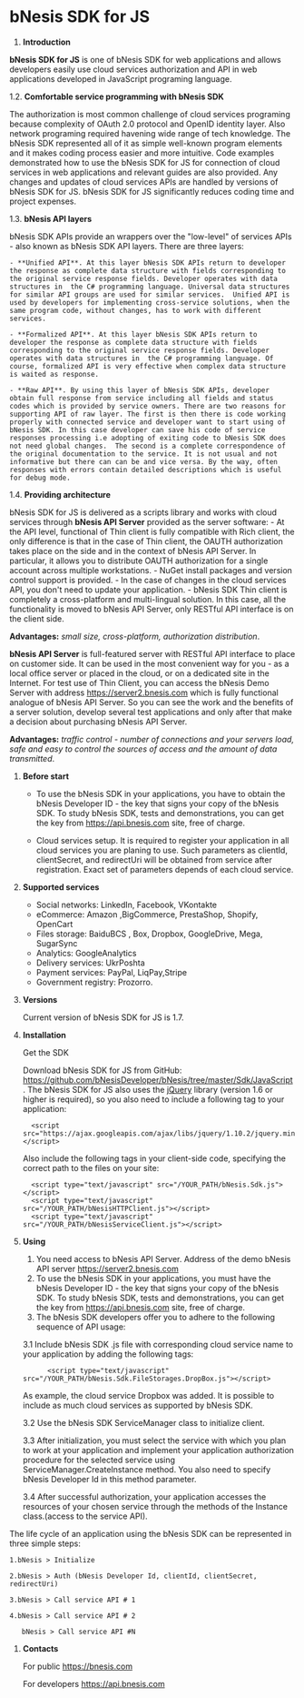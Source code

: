 # **bNesis SDK for JS**
 
1. **Introduction** 
 
  **bNesis SDK for JS** is one of bNesis SDK for web applications and allows developers easily use cloud services authorization and API in web applications developed in JavaScript programing language.  

  1.2. **Comfortable service programming with bNesis SDK**
 
  The authorization is most common challenge of cloud services programing because complexity of OAuth 2.0 protocol and OpenID identity layer. Also network  programing required havening wide range of tech knowledge. The bNesis SDK represented all of it as simple well-known program elements and it makes coding process easier and more intuitive. Code examples demonstrated how to use the bNesis SDK for JS for connection of cloud services in web applications and relevant guides are also provided. Any changes and updates of cloud services APIs are handled by versions of bNesis SDK for JS.  bNesis SDK for JS significantly reduces coding time and project expenses. 

  1.3. **bNesis API layers**

  bNesis SDK APIs provide an wrappers over the "low-level" of services APIs - also known as bNesis SDK API layers. There are three layers:
  
    - **Unified API**. At this layer bNesis SDK APIs return to developer the response as complete data structure with fields corresponding to the original service response fields. Developer operates with data structures in  the C# programming language. Universal data structures for similar API groups are used for similar services.  Unified API is used by developers for implementing cross-service solutions, when the same program code, without changes, has to work with different services.
	
    - **Formalized API**. At this layer bNesis SDK APIs return to developer the response as complete data structure with fields corresponding to the original service response fields. Developer operates with data structures in  the C# programming language. Of course, formalized API is very effective when complex data structure is waited as response. 

    - **Raw API**. By using this layer of bNesis SDK APIs, developer obtain full response from service including all fields and status codes which is provided by service owners. There are two reasons for supporting API of raw layer. The first is then there is code working properly with connected service and developer want to start using of bNesis SDK. In this case developer can save his code of service responses processing i.e adopting of exiting code to bNesis SDK does not need global changes.  The second is a complete correspondence of the original documentation to the service. It is not usual and not informative but there can can be and vice versa. By the way, often responses with errors contain detailed descriptions which is useful for debug mode.

  1.4. **Providing architecture** 
 
  bNesis SDK for JS is delivered as a scripts library and works with cloud services through **bNesis API Server** provided as the server software: 
    - At the API level, functional of Thin client is fully compatible with Rich client, the only difference is that in the case of Thin client, the OAUTH authorization takes place on the side and in the context of bNesis API Server. In particular, it allows you to distribute OAUTH authorization for a single account across multiple workstations.
    - NuGet install packages and version control support is provided.
    - In the case of changes in the cloud services API, you don't need to update your application.
    - bNesis SDK Thin client is completely a cross-platform and multi-lingual solution. In this case, all the functionality is moved to bNesis API Server, only RESTful API interface is on the client side.
      
  **Advantages:** *small size, cross-platform, authorization distribution*.

  **bNesis API Server** is full-featured server with RESTful API interface to place on customer side. It can be used in the most convenient way for you  -  as a local office server or placed in the cloud, or on a dedicated site in the Internet.  For test use of Thin Client, you can access the bNesis Demo Server with address https://server2.bnesis.com which is fully functional analogue of bNesis API Server. So you can see the work and the benefits of a server solution, develop several test applications and only after that make a decision about purchasing bNesis API Server.

  **Advantages:** *traffic control - number of connections and your servers load, safe and easy to control the sources of access and the amount of data transmitted*.
	
1. **Before start** 
	
    - To use the bNesis SDK in your applications, you have to obtain the bNesis Developer ID - the key that signs your copy of the bNesis SDK. To study bNesis SDK, tests and demonstrations, you can get the key from https://api.bnesis.com site, free of charge.
	  
    - Cloud services setup. It is required to register your application in all cloud services you are planing to use. Such parameters as clientId, clientSecret, and redirectUri will be obtained from service after registration. Exact set of parameters depends of each cloud service. 
	
1. **Supported services**
    - Social networks: LinkedIn, Facebook, VKontakte
    - eCommerce: Amazon ,BigCommerce, PrestaShop, Shopify, OpenCart   
    - Files storage: BaiduBCS , Box, Dropbox, GoogleDrive, Mega, SugarSync
    - Analytics: GoogleAnalytics  
    - Delivery services: UkrPoshta
    - Payment services: PayPal, LiqPay,Stripe 
    - Government registry: Prozorro. 
 
1. **Versions** 

   Current version of bNesis SDK for JS is 1.7.

1. **Installation**

   Get the SDK

   Download bNesis SDK for JS from GitHub: https://github.com/bNesisDeveloper/bNesis/tree/master/Sdk/JavaScript . The bNesis SDK for JS also uses the [jQuery](http://jquery.com/) library (version 1.6 or higher is required), so you also need to include a following tag to your application: 
	
         <script src="https://ajax.googleapis.com/ajax/libs/jquery/1.10.2/jquery.min.js"></script>
   
   Also include the following  tags in your client-side code, specifying the correct path to the files on your site:
    
	     <script type="text/javascript" src="/YOUR_PATH/bNesis.Sdk.js"></script>
         <script type="text/javascript" src="/YOUR_PATH/bNesisHTTPClient.js"></script>
         <script type="text/javascript" src="/YOUR_PATH/bNesisServiceClient.js"></script>
	

1. **Using** 

     1. You need access to bNesis API Server. Address of the demo bNesis API server https://server2.bnesis.com
     2. To use the bNesis SDK in your applications, you must have the bNesis Developer ID - the key that signs your copy of the bNesis SDK. To study bNesis SDK, tests and demonstrations, you can get the key from https://api.bnesis.com site, free of charge.
     3. The bNesis SDK developers offer you to adhere to the following sequence of API usage:
 
     3.1 Include bNesis SDK .js file with corresponding cloud service name to your application by adding the following tags:
 
             <script type="text/javascript" src="/YOUR_PATH/bNesis.Sdk.FileStorages.DropBox.js"></script>
	   
	 As example, the cloud service Dropbox was added. It is possible to include as much cloud services as supported by bNesis SDK.  
 
     3.2 Use the bNesis SDK ServiceManager class to initialize client. 

     3.3 After initialization, you must select the service with which you plan to work at your application and implement your application authorization procedure for the selected service using ServiceManager.CreateInstance method. You also need to specify bNesis Developer Id in this method parameter.
 
     3.4 After successful authorization, your application accesses the resources of your chosen service through the methods of the Instance class.(access to the service API).

 The life cycle of an application using the bNesis SDK can be represented in three simple steps:
    
	1.bNesis > Initialize 
    
	2.bNesis > Auth (bNesis Developer Id, clientId, clientSecret, redirectUri)
    
	3.bNesis > Call service API # 1
    
	4.bNesis > Call service API # 2  
    
	   bNesis > Call service API #N 

 
1. **Contacts**

     For public https://bnesis.com

     For developers https://api.bnesis.com 
